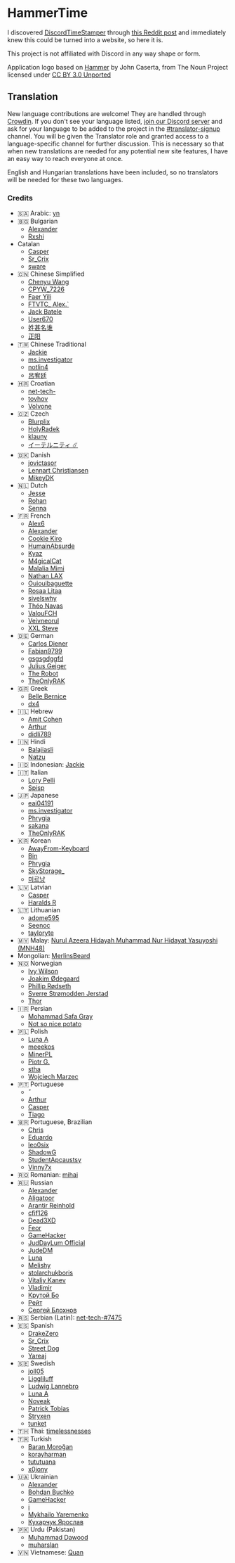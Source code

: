 <h1>HammerTime <a title="Crowdin" target="_blank" href="https://crowdin.com/project/sledgehammertime"><img src="https://badges.crowdin.net/sledgehammertime/localized.svg" alt=""></a></h1>

I discovered [DiscordTimeStamper] through [this Reddit post] and immediately knew this could be turned into a website,
so here it is.

[discordtimestamper]: https://github.com/TimeTravelPenguin/DiscordTimeStamper/

[this reddit post]: https://www.reddit.com/r/discordapp/comments/oiv86b/i_made_a_tool_to_make_timestamps_for_discord/

This project is not affiliated with Discord in any way shape or form.

Application logo based on [Hammer] by John Caserta, from The Noun Project licensed under [CC BY 3.0 Unported]

[hammer]: https://meta.m.wikimedia.org/wiki/File:Hammer_-_Noun_project_1306.svg

[cc by 3.0 unported]: https://creativecommons.org/licenses/by/3.0/deed.en

## Translation

New language contributions are welcome! They are handled through [Crowdin]. If you don't see your language listed,
[join our Discord server] and ask for your language to be added to the project in the [#translator-signup] channel. You
will be given the Translator role and granted access to a language-specific channel for further discussion. This is
necessary so that when new translations are needed for any potential new site features, I have an easy way to reach
everyone at once.

[crowdin]: https://crowdin.com/project/sledgehammertime

[join our discord server]: https://sledgehammerti.me/discord

[#translator-signup]: https://discord.com/channels/952258283882819595/952292965211074650

English and Hungarian translations have been included, so no translators will be needed for these two languages.

### Credits

- 🇸🇦 Arabic: [yn](https://crowdin.com/profile/user99)
- 🇧🇬 Bulgarian
  - [Alexander](https://crowdin.com/profile/Mr.Shad)
  - [Rxshi](https://crowdin.com/profile/Rxshi)
- Catalan
  - [Casper](https://crowdin.com/profile/JajarGG)
  - [Sr_Crix](https://crowdin.com/profile/Sr_Crix)
  - [sware](https://crowdin.com/profile/sware)
- 🇨🇳 Chinese Simplified
  - [Chenyu Wang](https://crowdin.com/profile/w11039685)
  - [CPYW_7226](https://crowdin.com/profile/CPYW_7226)
  - [Faer Yili](https://crowdin.com/profile/yilifaer)
  - [FTVTC\_ Alex.`](https://crowdin.com/profile/htcqqcomm)
  - [Jack Batele](https://crowdin.com/profile/BateleJack)
  - [User670](https://crowdin.com/profile/User670)
  - [姓甚名谁](https://crowdin.com/profile/febilly)
  - [正阳](https://crowdin.com/profile/zhengyang3552)
- 🇹🇼 Chinese Traditional
  - [Jackie](https://crowdin.com/profile/jckcr)
  - [ms.investigator](https://crowdin.com/profile/ms.)
  - [notlin4](https://crowdin.com/profile/notlin4)
  - [呂宥廷](https://crowdin.com/profile/avery11111102)
- 🇭🇷 Croatian
  - [net-tech-](https://crowdin.com/profile/net-tech-)
  - [tovhov](https://crowdin.com/profile/tovhov)
  - [Volvone](https://github.com/volvone)
- 🇨🇿 Czech
  - [Blurplix](https://crowdin.com/profile/Blurplix)
  - [HolyRadek](https://crowdin.com/profile/holyradek)
  - [klauny](https://crowdin.com/profile/klauny)
  - [イーテルニティ ☄️](https://crowdin.com/profile/Ethxrnity)
- 🇩🇰 Danish
  - [jovictasor](https://crowdin.com/profile/jovictasor)
  - [Lennart Christiansen](https://crowdin.com/profile/LennartDenmark)
  - [MikeyDK](https://crowdin.com/profile/MikeyDK)
- 🇳🇱 Dutch
  - [Jesse](https://github.com/Jessuhh)
  - [Rohan](https://crowdin.com/profile/SirRohan)
  - [Senna](https://crowdin.com/profile/Poseidon281)
- 🇫🇷 French
  - [Alex6](https://crowdin.com/profile/Alex6_)
  - [Alexander](https://crowdin.com/profile/Mr.Shad)
  - [Cookie Kiro](https://crowdin.com/profile/Cookikui)
  - [HumainAbsurde](https://crowdin.com/profile/humain)
  - [Kyaz](https://crowdin.com/profile/09kyaz)
  - [M4gicalCat](https://crowdin.com/profile/M4gicalCat)
  - [Malalia Mimi](https://crowdin.com/profile/MialyMusic)
  - [Nathan LAX](https://crowdin.com/profile/nathanfurry-neku)
  - [Ouiouibaguette](https://crowdin.com/profile/Ouiouibaguette)
  - [Rosaa Litaa](https://crowdin.com/profile/Rosaalita)
  - [sivelswhy](https://crowdin.com/profile/sivelswhy)
  - [Théo Navas](https://crowdin.com/profile/GrifGrif)
  - [ValouFCH](https://crowdin.com/profile/ValouFCH)
  - [Veivneorul](https://crowdin.com/profile/Veivneorul)
  - [XXL Steve](https://crowdin.com/profile/XXL_Steve)
- 🇩🇪 German
  - [Carlos Diener](https://crowdin.com/profile/carlos.diener)
  - [Fabian9799](https://crowdin.com/profile/Fabian9799)
  - [gsgsgdggfd](https://crowdin.com/profile/gsgsgdggfd)
  - [Julius Geiger](https://crowdin.com/profile/julix00)
  - [The Robot](https://crowdin.com/profile/therobot)
  - [TheOnlyRAK](https://crowdin.com/profile/TheOnlyRAK)
- 🇬🇷 Greek
  - [Belle Bernice](https://crowdin.com/profile/BelleBernice)
  - [dx4](https://crowdin.com/profile/dx4)
- 🇮🇱 Hebrew
  - [Amit Cohen](https://crowdin.com/profile/ZeRealOne)
  - [Arthur](https://crowdin.com/profile/DuperKnight)
  - [didli789](https://crowdin.com/profile/didli789)
- 🇮🇳 Hindi
  - [Balajiasli](https://crowdin.com/profile/Balajiasli)
  - [Natzu](https://crowdin.com/profile/natieon)
- 🇮🇩 Indonesian: [Jackie](https://github.com/Jckcr)
- 🇮🇹 Italian
  - [Lory Pelli](https://github.com/lorypelli)
  - [Spisp](https://crowdin.com/profile/Spisp)
- 🇯🇵 Japanese
  - [eai04191](https://crowdin.com/profile/eai04191)
  - [ms.investigator](https://crowdin.com/profile/ms.)
  - [Phrygia](https://github.com/sjkim04)
  - [sakana](https://crowdin.com/profile/sakana0580)
  - [TheOnlyRAK](https://crowdin.com/profile/TheOnlyRAK)
- 🇰🇷 Korean
  - [AwayFrom-Keyboard](https://crowdin.com/profile/AwayFrom-Keyboard)
  - [Bin](https://crowdin.com/profile/cheesepickle12345678)
  - [Phrygia](https://github.com/sjkim04)
  - [SkyStorage\_](https://crowdin.com/profile/SkyStorage_)
  - [미르냥](https://crowdin.com/profile/Mirnyang)
- 🇱🇻 Latvian
  - [Casper](https://crowdin.com/profile/JajarGG)
  - [Haralds R](https://crowdin.com/profile/haralds.re)
- 🇱🇹 Lithuanian
  - [adome595](https://crowdin.com/profile/adome595)
  - [Seenoc](https://crowdin.com/profile/Seenoc)
  - [tayloryte](https://crowdin.com/profile/tayloryte)
- 🇲🇾 Malay: [Nurul Azeera Hidayah Muhammad Nur Hidayat Yasuyoshi (MNH48)](https://crowdin.com/profile/mnh48)
- Mongolian: [MerlinsBeard](https://crowdin.com/profile/MerlinsBeard)
- 🇳🇴 Norwegian
  - [Ivy Wilson](https://crowdin.com/profile/zach.lawnmower)
  - [Joakim Ødegaard](https://crowdin.com/profile/joakim.od)
  - [Phillip Rødseth](https://crowdin.com/profile/philliphatrod)
  - [Sverre Strømodden Jerstad](https://crowdin.com/profile/sverrejerstad)
  - [Thor](https://crowdin.com/profile/thorarne94)
- 🇮🇷 Persian
  - [Mohammad Safa Gray](https://crowdin.com/profile/DeadMarco)
  - [Not so nice potato](https://crowdin.com/profile/regimanhj)
- 🇵🇱 Polish
  - [Luna A](https://crowdin.com/profile/LumiKitten)
  - [meeekos](https://crowdin.com/profile/meeekos)
  - [MinerPL](https://github.com/minerpl)
  - [Piotr G.](https://crowdin.com/profile/ekidoxx)
  - [stha](https://crowdin.com/profile/sthakrk)
  - [Wojciech Marzec](https://crowdin.com/profile/C.Ezra.M)
- 🇵🇹 Portuguese
  - [ً](https://crowdin.com/profile/buckshot-)
  - [Arthur](https://crowdin.com/profile/DuperKnight)
  - [Casper](https://crowdin.com/profile/JajarGG)
  - [Tiago](https://crowdin.com/profile/DemiCool)
- 🇧🇷 Portuguese, Brazilian
  - [Chris](https://crowdin.com/profile/Chrisdbhr)
  - [Eduardo](https://crowdin.com/profile/Nirewen)
  - [leo0six](https://crowdin.com/profile/leo0six)
  - [ShadowG](https://crowdin.com/profile/ShadowG)
  - [StudentApcaustsy](https://crowdin.com/profile/StudentApcaustsy)
  - [Vinny7x](https://crowdin.com/profile/vinny7x)
- 🇷🇴 Romanian: [mihai](https://crowdin.com/profile/mihaiofficialRO)
- 🇷🇺 Russian
  - [Alexander](https://crowdin.com/profile/Mr.Shad)
  - [Aligatoor](https://crowdin.com/profile/Aligatoor)
  - [Arantir Reinhold](https://crowdin.com/profile/arantirrein)
  - [cfif126](https://crowdin.com/profile/cfif126)
  - [Dead3XD](https://crowdin.com/profile/Dead3XD)
  - [Feor](https://crowdin.com/profile/EL0nMusk)
  - [GameHacker](https://crowdin.com/profile/GameHacker)
  - [JudDayLum Official](https://crowdin.com/profile/JudDayLum)
  - [JudeDM](https://crowdin.com/profile/JudeDM)
  - [Luna](https://crowdin.com/profile/NightyCloud)
  - [Melishy](https://crowdin.com/profile/melishy)
  - [stolarchukboris](https://crowdin.com/profile/PleasedontslammykeyboarddfsdoijfwR)
  - [Vitaliy Kanev](https://crowdin.com/profile/vitalkanev)
  - [Vladimir](https://crowdin.com/profile/bill876)
  - [Крутой Бо](https://crowdin.com/profile/arturfomenko8)
  - [Рейт](https://crowdin.com/profile/helppriklreyta)
  - [Сергей Блохнов](https://crowdin.com/profile/servey22)
- 🇷🇸 Serbian (Latin): [net-tech-#7475](https://nettech.dev/)
- 🇪🇸 Spanish
  - [DrakeZero](https://crowdin.com/profile/DrakeZero)
  - [Sr_Crix](https://crowdin.com/profile/Sr_Crix)
  - [Street Dog](https://crowdin.com/profile/streetdog.arg)
  - [Yareaj](https://github.com/Yareaj/)
- 🇸🇪 Swedish
  - [joll05](https://crowdin.com/profile/joll05)
  - [Liggliluff](https://github.com/Liggliluff)
  - [Ludwig Lannebro](https://crowdin.com/profile/lannebroludwig)
  - [Luna A](https://crowdin.com/profile/LumiKitten)
  - [Noveak](https://crowdin.com/profile/Noveak-Prime)
  - [Patrick Tobias](https://crowdin.com/profile/patricktobias)
  - [Stryxen](https://crowdin.com/profile/Stryxen)
  - [tunket](https://crowdin.com/profile/tunket)
- 🇹🇭 Thai: [timelessnesses](https://github.com/timelessnesses)
- 🇹🇷 Turkish
  - [Baran Moroğan](https://crowdin.com/profile/okunamayanad)
  - [korayharman](https://crowdin.com/profile/korayharman)
  - [tututuana](https://crowdin.com/profile/tututuana)
  - [x0jony](https://crowdin.com/profile/x0jony)
- 🇺🇦 Ukrainian
  - [Alexander](https://crowdin.com/profile/Mr.Shad)
  - [Bohdan Buchko](https://crowdin.com/profile/Indi_Mops)
  - [GameHacker](https://crowdin.com/profile/GameHacker)
  - [i](https://crowdin.com/profile/enky)
  - [Mykhailo Yaremenko](https://crowdin.com/profile/WhiteBear60)
  - [Кухарчук Ярослав](https://crowdin.com/profile/Gamer_Yaroslaw)
- 🇵🇰 Urdu (Pakistan)
  - [Muhammad Dawood](https://crowdin.com/profile/Developer_X)
  - [muharslan](https://crowdin.com/profile/muharslan)
- 🇻🇳 Vietnamese: [Quan](https://crowdin.com/profile/quanonthecob)
